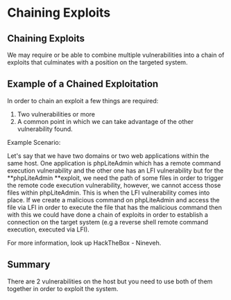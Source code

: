 # Chaining Exploits

## Chaining Exploits

We may require or be able to combine multiple vulnerabilities into a chain of exploits that culminates with a position on the targeted system.

## Example of a Chained Exploitation

In order to chain an exploit a few things are required:

1. Two vulnerabilities or more
2. A common point in which we can take advantage of the other vulnerability found.

Example Scenario:

Let's say that we have two domains or two web applications within the same host. One application is phpLiteAdmin which has a remote command execution vulnerability and the other one has an LFI vulnerability but for the **phpLiteAdmin **exploit, we need the path of some files in order to trigger the remote code execution vulnerability, however, we cannot access those files within phpLiteAdmin. This is when the LFI vulnerability comes into place. If we create a malicious command on phpLiteAdmin and access the file via LFI in order to execute the file that has the malicious command then with this we could have done a chain of exploits in order to establish a connection on the target system (e.g a reverse shell remote command execution, executed via LFI).

For more information, look up HackTheBox - Nineveh.

## Summary

There are 2 vulnerabilities on the host but you need to use both of them together in order to exploit the system.


